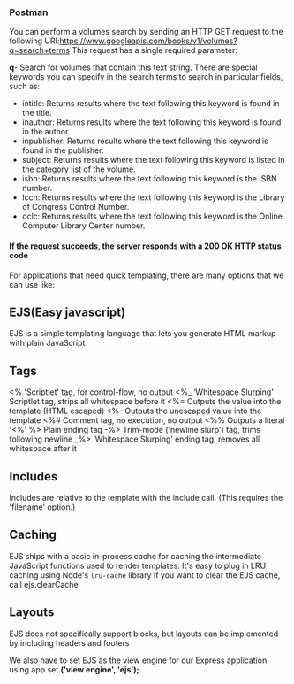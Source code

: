 ### Postman
You can perform a volumes search by sending an HTTP GET request to the following URI:https://www.googleapis.com/books/v1/volumes?q=search+terms
This request has a single required parameter:

**q**- Search for volumes that contain this text string. There are special keywords you can specify in the search terms to search in particular fields, such as:
- intitle: Returns results where the text following this keyword is found in the title.
- inauthor: Returns results where the text following this keyword is found in the author.
- inpublisher: Returns results where the text following this keyword is found in the publisher.
- subject: Returns results where the text following this keyword is listed in the category list of the volume.
- isbn: Returns results where the text following this keyword is the ISBN number.
- lccn: Returns results where the text following this keyword is the Library of Congress Control Number.
- oclc: Returns results where the text following this keyword is the Online Computer Library Center number.

#### If the request succeeds, the server responds with a 200 OK HTTP status code 
For applications that need quick templating, there are many options that we can use like:
## EJS(Easy javascript)
 EJS is a simple templating language that lets you generate HTML markup with plain JavaScript

## Tags
 <% 'Scriptlet' tag, for control-flow, no output
<%_ ‘Whitespace Slurping’ Scriptlet tag, strips all whitespace before it
<%= Outputs the value into the template (HTML escaped)
<%- Outputs the unescaped value into the template
<%# Comment tag, no execution, no output
<%% Outputs a literal '<%'
%> Plain ending tag
-%> Trim-mode ('newline slurp') tag, trims following newline
_%> ‘Whitespace Slurping’ ending tag, removes all whitespace after it

## Includes
Includes are relative to the template with the include call. (This requires the 'filename' option.) 
## Caching
EJS ships with a basic in-process cache for caching the intermediate JavaScript functions used to render templates. It's easy to plug in LRU caching using Node's `lru-cache` library
If you want to clear the EJS cache, call ejs.clearCache

## Layouts
EJS does not specifically support blocks, but layouts can be implemented by including headers and footers

We also have to set EJS as the view engine for our Express application using app.set **('view engine', 'ejs');**.

